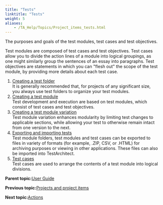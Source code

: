 ```yaml
--- 
title: "Tests"
linktitle: "Tests"
weight: 5
aliases: 
    - /TA_Help/Topics/Project_items_tests.html
---
```


The purposes and goals of the test modules, test cases and test objectives.

Test modules are composed of test cases and test objectives. Test cases allow you to divide the action lines of a module into logical groupings, as one might similarly group the sentences of an essay into paragraphs. Test objectives are statements in which you can "flesh out" the scope of the test module, by providing more details about each test case.

1.  [Creating a test folder](/TA_Help/Topics/ug_creating_test_folders.html)  
It is generally recommended that, for projects of any significant size, you always use test folders to organize your test modules.
2.  [Creating a test module](/TA_Help/Topics/Create_test_module.html)  
Test development and execution are based on test modules, which consist of test cases and test objectives.
3.  [Creating a test module variation](/TA_Help/Topics/ug_TM_create_variation.html)  
Test module variation enhances modularity by limiting test changes to applicable sections, while allowing your test to otherwise remain intact from one version to the next.
4.  [Exporting and importing tests](/TA_Help/Topics/Project_items_exporting_importing.html)  
Test module folders, test modules and test cases can be exported to files in variety of formats \(for example, .ZIP, CSV, or .HTML\) for archiving purposes or viewing in other applications. These files can also be imported into TestArchitect.
5.  [Test cases](/TA_Help/Topics/Projects_and_tests_TC.html)  
Test cases are used to arrange the contents of a test module into logical divisions.

**Parent topic:**[User Guide](/TA_Help/Topics/User_Guide_begin.html)

**Previous topic:**[Projects and project items](/TA_Help/Topics/Projects_and_project_items.html)

**Next topic:**[Actions](/reuse/reuse.Creating_and_using_actions.html)

